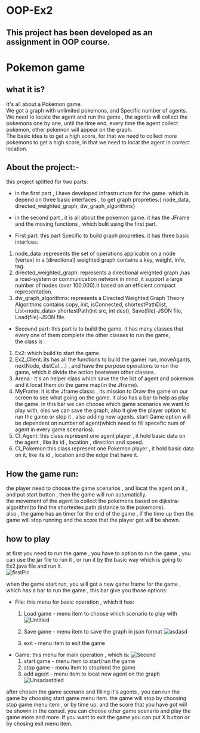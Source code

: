 # OOP-Ex2
## This project has been developed as an assignment in OOP course.

# Pokemon game 
## what it is?
It's all about a Pokemon game.\
We got a graph with unlimited pokemons, and Specific number of agents.\
We need to locate the agent and run the game , the agents will collect the pokemons one by one, until the time end, every time the agent collect pokemon, other pokemon will appear on the graph.\
The basic idea is to get a high score, for that we need to collect more pokemons to get a high score, in that we need to locat the agent in correct location.


## About the project:-
this project splitted for two parts:
- in the first part , i have developed infrastructure for the game.
  which is depend on three basic interfaces , to get graph propreties.{ node_data, directed_weighted_graph, dw_graph_algorithms}

- in the second part , it is all about the pokemon game.
  it has the JFrame and the moving functions , which bulit using the first part.


* First part:
this part Specific to build graph propreties.
it has three basic interfces:
1. node_data :represents the set of operations applicable on a node (vertex) in a (directional) weighted graph contains a key, weight, info, tag.
2. directed_weighted_graph: represents a directional weighted graph ,has a road-system or communication network in mind ,it support a large number of nodes (over 100,000).it based on an efficient compact representation.
3. dw_graph_algorithms:  represents a Directed Weighted Graph Theory Algorithms contains copy, init, isConnected, shortestPathDist, List<node_data> shortestPath(int src, int dest), Save(file)-JSON file, Load(file)-JSON file.

* Secound part:
this part is to build the game.
it has many classes that every one of them complete the other classes to run the game,\
the class is :
1. Ex2: which build to start the game.
2. Ex2_Client: its has all the functions to build the game{ run, moveAgants, nextNode, distCal....) , and have the perpose operations to run the game, which it divide the action beetween other classes.
3. Arena : it's an helper class which save the the list of agent and pokemon and it locat them on the game map(in the Jframe).
4. MyFrame: it is the Jframe classs , its mission to Draw the game on our screen to see what going on the game.
	it also has a bar to help as play the game.
	in this bar we can choose which game scenarios we want to play with, olso we can save the graph, also it give the player option to run the game or stop it , also adding new agents.
	start Game option will be dependent on number of agent(which need to fill specefic num of agent in every game scenarios).
5. Cl_Agent: this class represent one agent player , it hold basic data on the agent , like its id , location , direction and speed.
6. Cl_Pokemon:this class represent one Pokemon player , it hold basic data on it, like its id , location and the edge that have it.



## How the game run:
the player need to choose the game scenarios , and locat the agent on it , and put start button , then the game will run autumaticlly.\
the movement of the agent to collect the pokemons based on dijkstra-algorithm(to find the shortestes path distance to the pokemons).\
also , the game has an timer for the end of the game , if the time up then the game will stop running and the score that the player got will be shown.



## how to play
at first you need to run the game , you have to option to run the game , you can use the jar file to run it , or run it by the basic way which is going to Ex2.java file and run it.\
![firstPic](https://user-images.githubusercontent.com/73795045/102718525-43fae600-42f1-11eb-95d8-e288c82c1c3e.png)

when the game start run, you will got a new game frame for the game , which has a bar to run the game , this bar give you those options:
- File: this menu for basic operation , which it has:
	1. Load game - menu item to choose which scenario to play with
	![Untitled](https://user-images.githubusercontent.com/73795045/102718706-2e39f080-42f2-11eb-85ce-e0b61cc537e9.png)

	2. Save game - menu item to save the graph in json format
	![asdasd](https://user-images.githubusercontent.com/73795045/102718723-4e69af80-42f2-11eb-8d93-65a20f139018.png)
	
	3. exit - menu item to exit the game
- Game:  this menu for main operation , which is:
![Second](https://user-images.githubusercontent.com/73795045/102718550-6856c280-42f1-11eb-8739-5d3bef764091.png)
	1. start game - menu item to start/run the game
	2. stop game - menu item to stop/end the game 
	3. add agent - menu item to locat new agent on the graph
	![Unsadastitled](https://user-images.githubusercontent.com/73795045/102718746-5e818f00-42f2-11eb-9642-b4f77866fe43.png)

after chosen the game scenario and filling it's agents , you can run the game by choosing start game menu item.
the game will stop by choosing stop game menu item , or by time up, and the score that you have got will be showin in the consol.
you can choose other game scenario and play the game more and more.
if you want to exit the game you can put X button or by chosing  exit menu item.
